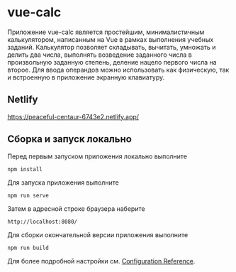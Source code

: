 # vue-calc

Приложение vue-calc является простейшим, минималистичным калькулятором, написанным на Vue в рамках выполнения учебных заданий. Калькулятор позволяет складывать, вычитать, умножать и делить два числа, выполнять возведение заданного числа в произвольную заданную степень, деление нацело первого числа на второе. Для ввода операндов можно использовать как физическую, так и встроенную в приложение экранную клавиатуру.

## Netlify

https://peaceful-centaur-6743e2.netlify.app/

## Сборка и запуск локально

Перед первым запуском приложения локально выполните

```
npm install
```

Для запуска приложения выполните

```
npm run serve
```

Затем в адресной строке браузера наберите

```
http://localhost:8080/
```

Для сборки окончательной версии приложения выполните

```
npm run build
```

Для более подробной настройки см. [Configuration Reference](https://cli.vuejs.org/config/).
